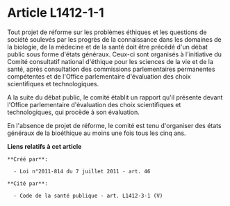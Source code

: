 # Article L1412-1-1

Tout projet de réforme sur les problèmes éthiques et les questions de société soulevés par les progrès de la connaissance
dans les domaines de la biologie, de la médecine et de la santé doit être précédé d'un débat public sous forme d'états
généraux. Ceux-ci sont organisés à l'initiative du Comité consultatif national d'éthique pour les sciences de la vie et de la
santé, après consultation des commissions parlementaires permanentes compétentes et de l'Office parlementaire d'évaluation
des choix scientifiques et technologiques.

A la suite du débat public, le comité établit un rapport qu'il présente devant l'Office parlementaire d'évaluation des choix
scientifiques et technologiques, qui procède à son évaluation.

En l'absence de projet de réforme, le comité est tenu d'organiser des états généraux de la bioéthique au moins une fois tous
les cinq ans.

**Liens relatifs à cet article**

	**Créé par**:

	  - Loi n°2011-814 du 7 juillet 2011 - art. 46

	**Cité par**:

	  - Code de la santé publique - art. L1412-3-1 (V)
